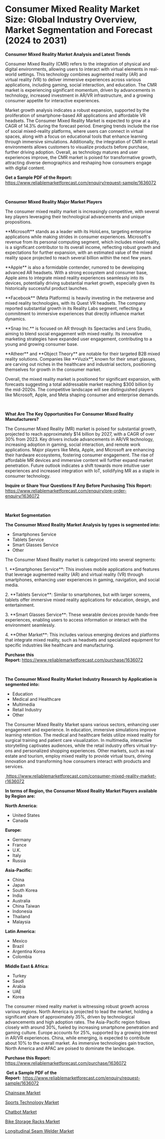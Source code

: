 <p><h1>Consumer Mixed Reality Market Size: Global Industry Overview, Market Segmentation and Forecast (2024 to 2031)</h1></p><p><strong>Consumer Mixed Reality Market Analysis and Latest Trends</strong></p>
<p><p>Consumer Mixed Reality (CMR) refers to the integration of physical and digital environments, allowing users to interact with virtual elements in real-world settings. This technology combines augmented reality (AR) and virtual reality (VR) to deliver immersive experiences across various applications, including gaming, social interaction, and education. The CMR market is experiencing significant momentum, driven by advancements in technology, increased investment in AR/VR infrastructure, and a growing consumer appetite for interactive experiences.</p><p>Market growth analysis indicates a robust expansion, supported by the proliferation of smartphone-based AR applications and affordable VR headsets. The Consumer Mixed Reality Market is expected to grow at a CAGR of 14.3% during the forecast period. Emerging trends include the rise of social mixed-reality platforms, where users can connect in virtual spaces, along with a focus on educational tools that enhance learning through immersive simulations. Additionally, the integration of CMR in retail environments allows customers to visualize products before purchase, further driving adoption. Overall, as technology matures and user experiences improve, the CMR market is poised for transformative growth, attracting diverse demographics and reshaping how consumers engage with digital content.</p></p>
<p><strong>Get a Sample PDF of the Report:&nbsp;</strong> <a href="https://www.reliablemarketforecast.com/enquiry/request-sample/1636072?utm_campaign=1159&utm_medium=2&utm_source=Github&utm_content=ia&utm_term=11102024&utm_id=consumer-mixed-reality">https://www.reliablemarketforecast.com/enquiry/request-sample/1636072</a></p>
<p>&nbsp;</p>
<p><strong>Consumer Mixed Reality Major Market Players</strong></p>
<p><p>The consumer mixed reality market is increasingly competitive, with several key players leveraging their technological advancements and unique propositions. </p><p>**Microsoft** stands as a leader with its HoloLens, targeting enterprise applications while making strides in consumer experiences. Microsoft's revenue from its personal computing segment, which includes mixed reality, is a significant contributor to its overall income, reflecting robust growth and expectations for further expansion, with an estimated value of the mixed reality space projected to reach several billion within the next few years.</p><p>**Apple** is also a formidable contender, rumored to be developing advanced AR headsets. With a strong ecosystem and consumer base, Apple aims to integrate mixed reality experiences seamlessly into its devices, potentially driving substantial market growth, especially given its historically successful product launches.</p><p>**Facebook** (Meta Platforms) is heavily investing in the metaverse and mixed reality technologies, with its Quest VR headsets. The company reported substantial growth in its Reality Labs segment, reflecting a commitment to immersive experiences that directly influence market dynamics.</p><p>**Snap Inc.** is focused on AR through its Spectacles and Lens Studio, aiming to blend social engagement with mixed reality. Its innovative marketing strategies have expanded user engagement, contributing to a young and growing consumer base.</p><p>**Atheer** and **Object Theory** are notable for their targeted B2B mixed reality solutions. Companies like **Vuzix**, known for their smart glasses, are carving out niches in the healthcare and industrial sectors, positioning themselves for growth in the consumer market.</p><p>Overall, the mixed reality market is positioned for significant expansion, with forecasts suggesting a total addressable market reaching $300 billion by the mid-2020s. The competitive landscape will see distinguished players like Microsoft, Apple, and Meta shaping consumer and enterprise demands.</p></p>
<p>&nbsp;</p>
<p><strong>What Are The Key Opportunities For Consumer Mixed Reality Manufacturers?</strong></p>
<p><p>The Consumer Mixed Reality (MR) market is poised for substantial growth, projected to reach approximately $14 billion by 2027, with a CAGR of over 30% from 2023. Key drivers include advancements in AR/VR technology, increasing adoption in gaming, social interaction, and remote work applications. Major players like Meta, Apple, and Microsoft are enhancing their hardware ecosystems, fostering consumer engagement. The rise of affordable MR devices and immersive content will further expand market penetration. Future outlook indicates a shift towards more intuitive user experiences and increased integration with IoT, solidifying MR as a staple in consumer technology.</p></p>
<p><strong>Inquire or Share Your Questions If Any Before Purchasing This Report:</strong> <a href="https://www.reliablemarketforecast.com/enquiry/pre-order-enquiry/1636072?utm_campaign=1159&utm_medium=2&utm_source=Github&utm_content=ia&utm_term=11102024&utm_id=consumer-mixed-reality">https://www.reliablemarketforecast.com/enquiry/pre-order-enquiry/1636072</a></p>
<p>&nbsp;</p>
<p><strong>Market Segmentation</strong></p>
<p><strong>The Consumer Mixed Reality Market Analysis by types is segmented into:</strong></p>
<p><ul><li>Smartphones Service</li><li>Tablets Service</li><li>Smart Glasses Service</li><li>Other</li></ul></p>
<p><p>The Consumer Mixed Reality market is categorized into several segments: </p><p>1. **Smartphones Service**: This involves mobile applications and features that leverage augmented reality (AR) and virtual reality (VR) through smartphones, enhancing user experiences in gaming, navigation, and social media.</p><p>2. **Tablets Service**: Similar to smartphones, but with larger screens, tablets offer immersive mixed reality applications for education, design, and entertainment.</p><p>3. **Smart Glasses Service**: These wearable devices provide hands-free experiences, enabling users to access information or interact with the environment seamlessly.</p><p>4. **Other Market**: This includes various emerging devices and platforms that integrate mixed reality, such as headsets and specialized equipment for specific industries like healthcare and manufacturing.</p></p>
<p><strong>Purchase this Report:&nbsp;</strong><a href="https://www.reliablemarketforecast.com/purchase/1636072?utm_campaign=1159&utm_medium=2&utm_source=Github&utm_content=ia&utm_term=11102024&utm_id=consumer-mixed-reality">https://www.reliablemarketforecast.com/purchase/1636072</a></p>
<p>&nbsp;</p>
<p><strong>The Consumer Mixed Reality Market Industry Research by Application is segmented into:</strong></p>
<p><ul><li>Education</li><li>Medical and Healthcare</li><li>Multimedia</li><li>Retail Industry</li><li>Other</li></ul></p>
<p><p>The Consumer Mixed Reality Market spans various sectors, enhancing user engagement and experience. In education, immersive simulations improve learning retention. The medical and healthcare fields utilize mixed reality for surgical training and patient care visualization. In multimedia, interactive storytelling captivates audiences, while the retail industry offers virtual try-ons and personalized shopping experiences. Other markets, such as real estate and tourism, employ mixed reality to provide virtual tours, driving innovation and transforming how consumers interact with products and services.</p></p>
<p><a href="https://www.reliablemarketforecast.com/consumer-mixed-reality-market-r1636072?utm_campaign=1159&utm_medium=2&utm_source=Github&utm_content=ia&utm_term=11102024&utm_id=consumer-mixed-reality">&nbsp;https://www.reliablemarketforecast.com/consumer-mixed-reality-market-r1636072</a></p>
<p><strong>In terms of Region, the Consumer Mixed Reality Market Players available by Region are:</strong></p>
<p>
    <p> <strong> North America: </strong>
        <ul>
            <li>United States</li>
            <li>Canada</li>
        </ul>
        </p> 
    <p> <strong> Europe: </strong>
        <ul>
            <li>Germany</li>
            <li>France</li>
            <li>U.K.</li>
            <li>Italy</li>
            <li>Russia</li>
        </ul>
        </p> 
    <p> <strong> Asia-Pacific: </strong>
        <ul>
            <li>China</li>
            <li>Japan</li>
            <li>South Korea</li>
            <li>India</li>
            <li>Australia</li>
            <li>China Taiwan</li>
            <li>Indonesia</li>
            <li>Thailand</li>
            <li>Malaysia</li>
        </ul>
        </p> 
    <p> <strong> Latin America: </strong>
        <ul>
            <li>Mexico</li>
            <li>Brazil</li>
            <li>Argentina Korea</li>
            <li>Colombia</li>
        </ul>
        </p> 
    <p> <strong> Middle East & Africa: </strong>
        <ul>
            <li>Turkey</li>
            <li>Saudi</li>
            <li>Arabia</li>
            <li>UAE</li>
            <li>Korea</li>
        </ul>
    </p>
    </p>
<p><p>The consumer mixed reality market is witnessing robust growth across various regions. North America is projected to lead the market, holding a significant share of approximately 35%, driven by technological advancements and high adoption rates. The Asia-Pacific region follows closely with around 30%, fueled by increasing smartphone penetration and gaming culture. Europe accounts for 25%, supported by a growing interest in AR/VR experiences. China, while emerging, is expected to contribute about 10% to the overall market. As immersive technologies gain traction, North America and APAC are poised to dominate the landscape.</p></p>
<p><strong>Purchase this Report: </strong><a href="https://www.reliablemarketforecast.com/purchase/1636072?utm_campaign=1159&utm_medium=2&utm_source=Github&utm_content=ia&utm_term=11102024&utm_id=consumer-mixed-reality">https://www.reliablemarketforecast.com/purchase/1636072</a></p>
<p>&nbsp;<strong>Get a Sample PDF of the Report:&nbsp;&nbsp;</strong><a href="https://www.reliablemarketforecast.com/enquiry/request-sample/1636072?utm_campaign=1159&utm_medium=2&utm_source=Github&utm_content=ia&utm_term=11102024&utm_id=consumer-mixed-reality">https://www.reliablemarketforecast.com/enquiry/request-sample/1636072</a></p>
<p><strong></strong></p>
<p><p><a href="https://issuu.com/reportprime-2/docs/chainsaw-market-size-2030.pptx_30220ceaa21e27?utm_campaign=1159&utm_medium=2&utm_source=Github&utm_content=ia&utm_term=11102024&utm_id=consumer-mixed-reality">Chainsaw Market</a></p><p><a href="https://github.com/wwwkeltoum/Market-Research-Report-List-5/blob/main/sports-technology-market.md?utm_campaign=1159&utm_medium=2&utm_source=Github&utm_content=ia&utm_term=11102024&utm_id=consumer-mixed-reality">Sports Technology Market</a></p><p><a href="https://issuu.com/reportprime-2/docs/chatbot-market-size-2030.pptx_b3346b7a8c7af2?utm_campaign=1159&utm_medium=2&utm_source=Github&utm_content=ia&utm_term=11102024&utm_id=consumer-mixed-reality">Chatbot Market</a></p><p><a href="https://www.linkedin.com/pulse/bike-storage-racks-market-outlook-forecast-from-2024-yus7c?utm_campaign=1159&utm_medium=2&utm_source=Github&utm_content=ia&utm_term=11102024&utm_id=consumer-mixed-reality">Bike Storage Racks Market</a></p><p><a href="https://www.linkedin.com/pulse/longitudinal-seam-welder-market-global-insights-sales-trends-miptc?utm_campaign=1159&utm_medium=2&utm_source=Github&utm_content=ia&utm_term=11102024&utm_id=consumer-mixed-reality">Longitudinal Seam Welder Market</a></p></p>